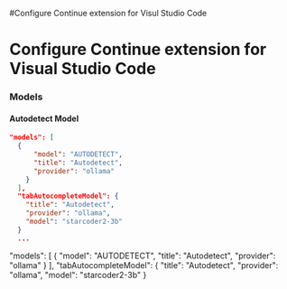 #Configure Continue extension for Visul Studio Code
# Configure Continue extension for Visual Studio Code

### Models
#### Autodetect Model

```json
"models": [
  {
      "model": "AUTODETECT",
      "title": "Autodetect",
      "provider": "ollama"
    }
  ],
  "tabAutocompleteModel": {
    "title": "Autodetect",
    "provider": "ollama",
    "model": "starcoder2-3b"
  }
  ...
```

"models": [
  {
      "model": "AUTODETECT",
      "title": "Autodetect",
      "provider": "ollama"
    }
  ],
  "tabAutocompleteModel": {
    "title": "Autodetect",
    "provider": "ollama",
    "model": "starcoder2-3b"
  }
